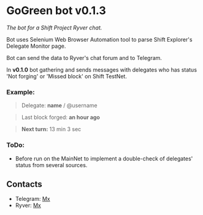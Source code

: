# GoGreen bot v0.1.3
*The bot for a Shift Project Ryver chat.*

Bot uses Selenium Web Browser Automation tool to parse Shift Explorer's Delegate Monitor page.

Bot can send the data to Ryver's chat forum and to Telegram.

In **v0.1.0** bot gathering and sends messages with delegates who has status 'Not forging' or 'Missed block' on Shift TestNet.

### Example:

>Delegate: **name** / @username

>Last block forged: **an hour ago**

>**Next turn:** 13 min 3 sec


### ToDo:
* Before run on the MainNet to implement a double-check of delegates' status from several sources.

## Contacts
* Telegram: [Mx](https://t.me/voteformx)
* Ryver: [Mx](https://shiftnrg.ryver.com)